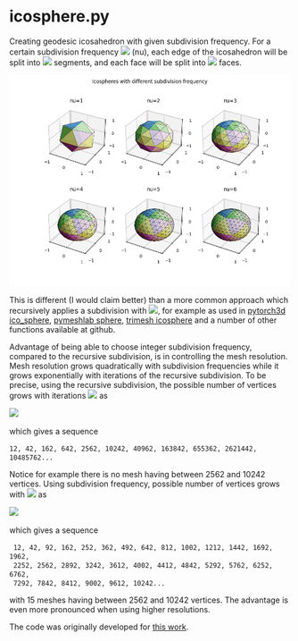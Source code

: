 # icosphere.py

Creating geodesic icosahedron with given subdivision frequency. For a certain subdivision frequency <img src="https://render.githubusercontent.com/render/math?math=\nu"> (nu), each edge of the icosahedron will be split into <img src="https://render.githubusercontent.com/render/math?math=\nu"> segments, and each face will be split into <img src="https://render.githubusercontent.com/render/math?math=\nu^2"> faces.

<img src="/Figure.png" width="700">

This is different (I would claim better) than a more common approach which recursively applies a subdivision with <img src="https://render.githubusercontent.com/render/math?math=\nu=2">, for example as used in [pytorch3d ico_sphere](https://github.com/facebookresearch/pytorch3d/blob/master/pytorch3d/utils/ico_sphere.py), [pymeshlab sphere](https://pymeshlab.readthedocs.io/en/latest/filter_list.html#sphere), [trimesh icosphere](https://trimsh.org/trimesh.creation.html?highlight=icosahedron#trimesh.creation.icosphere) and a number of other functions available at github.

Advantage of being able to choose integer subdivision frequency, compared to the recursive subdivision, is in controlling the mesh resolution. Mesh resolution grows quadratically with subdivision frequencies while it grows exponentially with iterations of the recursive subdivision. To be precise, using the recursive subdivision, the possible number of vertices grows with iterations <img src="https://render.githubusercontent.com/render/math?math=i"> as 

 <img src="https://render.githubusercontent.com/render/math?math=V(i)= 12 %2B 10\,(2^i %2B 1)\,(2^i - 1)">

which gives a sequence

    12, 42, 162, 642, 2562, 10242, 40962, 163842, 655362, 2621442, 10485762... 

Notice for example there is no mesh having between 2562 and 10242 vertices. Using subdivision frequency, possible number of vertices grows with <img src="https://render.githubusercontent.com/render/math?math=\nu"> as

 <img src="https://render.githubusercontent.com/render/math?math=V(\nu)=12 %2B 10\,(\nu %2B 1)\,(\nu - 1)">

which gives a sequence  
    
     12, 42, 92, 162, 252, 362, 492, 642, 812, 1002, 1212, 1442, 1692, 1962, 
     2252, 2562, 2892, 3242, 3612, 4002, 4412, 4842, 5292, 5762, 6252, 6762, 
     7292, 7842, 8412, 9002, 9612, 10242...

with 15 meshes having between 2562 and 10242 vertices. The advantage is even more pronounced when using higher resolutions.

The code was originally developed for [this work](https://ieeexplore.ieee.org/document/7182720).
